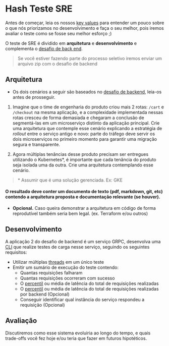 # Hash Teste SRE

Antes de começar, leia os nossos [key values](https://www.keyvalues.com/hash) para entender um pouco sobre o que nós priorizamos no desenvolvimento e faça o seu melhor, pois iremos avaliar o teste como se fosse seu melhor esforço ;)

O teste de SRE é dividido em **arquitetura** e **desenvolvimento** e complementa o [desafio de back end](https://github.com/hashlab/hiring/blob/master/challenges/pt-br/back-challenge.md).

> Se você estiver fazendo parte do processo seletivo iremos enviar um arquivo zip com o desafio de backend

## Arquitetura

- Os dois cenários a seguir são baseados no [desafio de backend](https://github.com/hashlab/hiring/blob/master/challenges/pt-br/back-challenge.md), leia-os antes de prosseguir.

1) Imagine que o time de engenharia do produto criou mais 2 rotas: `/cart` e `/checkout` na mesma aplicação, e a complexidade implementada nessas rotas cresceu de forma demasiada e chegaram a conclusão de segmentá-las em um microserviço distinto da aplicação principal. Crie uma arquitetura que contemple esse cenário explicando a estratégia de _rollout_ entre o serviço antigo e novo: parte do tráfego deve servir os dois microserviços no primeiro momento para garantir uma migração segura e transparente.

2) Agora múltiplas tenâncias desse produto precisam ser entregues utilizando o Kubernetes*, é importante que cada tenância do produto seja isolada uma da outra. Crie uma arquitetura contemplando esse cenário.

> \* Assumir que é uma solução gerenciada. Ex: GKE

#### O resultado deve conter um documento de texto (pdf, markdown, git, etc) contendo a arquitetura proposta e documentação relevante (se houver).
- **Opcional.** Caso queira demonstrar a arquitetura em código de forma reprodutível também seria bem legal. (ex. Terraform e/ou outros)

## Desenvolvimento

A aplicação 2 do desafio de backend é um serviço GRPC, desenvolva uma [CLI](https://en.wikipedia.org/wiki/Command-line_interface) que realize testes de carga nesse serviço, seguindo os seguintes requisitos:

- Utilizar múltiplas [threads](https://en.wikipedia.org/wiki/Thread_(computing)) em um único teste
- Emitir um sumário de execução do teste contendo:
  - Quantas requisições falharam
  - Quantas requisições ocorreram com sucesso
  - O [percentil](https://pt.wikipedia.org/wiki/Percentil) ou média de latência do total de requisições realizadas
  - O [percentil](https://pt.wikipedia.org/wiki/Percentil) ou média de latência do total de requisições realizadas por backend (Opcional)
  - Conseguir identificar qual instância do serviço respondeu a requisição (Opcional)


## Avaliação

Discutiremos como esse sistema evoluiria ao longo do tempo, e quais trade-offs você fez hoje e/ou teria que fazer em futuros hipotéticos.
